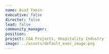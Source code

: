 ```yaml
---
name: Asad Yamin
executive: false
director: false
lead: false
community_manager: 
position:  
project: CGA Projects, Hospitality Industry
image: ../assets/default_exec_image.png
---
```

